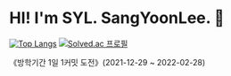 # HI! I'm SYL. SangYoonLee. 👋


[![Top Langs](https://github-readme-stats.vercel.app/api/top-langs/?username=SangYoonLee1231&layout=compact)](https://github.com/anuraghazra/github-readme-stats)
[![Solved.ac 프로필](http://mazassumnida.wtf/api/v2/generate_badge?boj=prestro1231)](https://solved.ac/prestro1231)

《방학기간 1일 1커밋 도전》(2021-12-29 ~ 2022-02-28)
